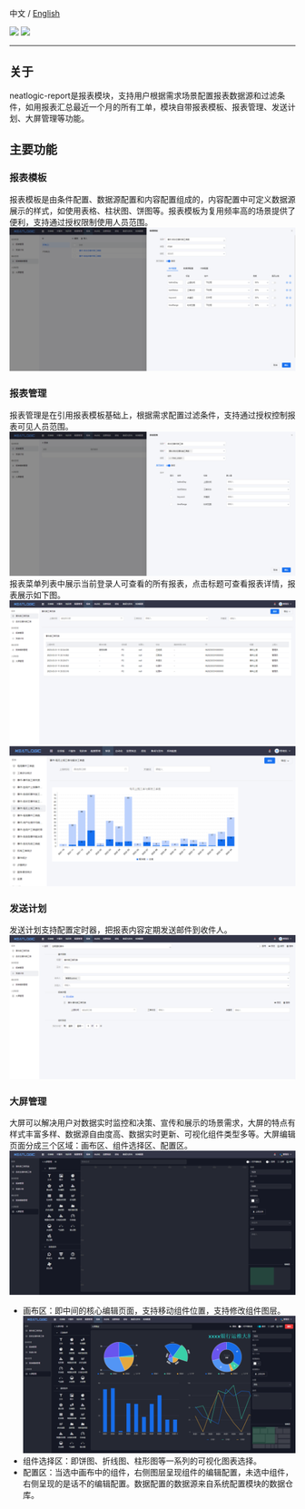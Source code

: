 中文 / [English](README.en.md)
<p align="left">
    <a href="https://opensource.org/licenses/Apache-2.0" alt="License">
        <img src="https://img.shields.io/badge/License-Apache%202.0-blue.svg" /></a>
<a target="_blank" href="https://join.slack.com/t/neatlogichome/shared_invite/zt-1w037axf8-r_i2y4pPQ1Z8FxOkAbb64w">
<img src="https://img.shields.io/badge/Slack-Neatlogic-orange" /></a>
</p>

---

## 关于

neatlogic-report是报表模块，支持用户根据需求场景配置报表数据源和过滤条件，如用报表汇总最近一个月的所有工单，模块自带报表模板、报表管理、发送计划、大屏管理等功能。

## 主要功能

### 报表模板

报表模板是由条件配置、数据源配置和内容配置组成的，内容配置中可定义数据源展示的样式，如使用表格、柱状图、饼图等。报表模板为复用频率高的场景提供了便利，支持通过授权限制使用人员范围。
![img.png](README_IMAGES/img.png)

### 报表管理

报表管理是在引用报表模板基础上，根据需求配置过滤条件，支持通过授权控制报表可见人员范围。
![img.png](README_IMAGES/img1.png)
报表菜单列表中展示当前登录人可查看的所有报表，点击标题可查看报表详情，报表展示如下图。
![img.png](README_IMAGES/img2.png)
![img.png](README_IMAGES/img4.png)

### 发送计划

发送计划支持配置定时器，把报表内容定期发送邮件到收件人。
![img.png](README_IMAGES/img3.png)

### 大屏管理

大屏可以解决用户对数据实时监控和决策、宣传和展示的场景需求，大屏的特点有样式丰富多样、数据源自由度高、数据实时更新、可视化组件类型多等。大屏编辑页面分成三个区域：画布区、组件选择区、配置区。
![img.png](README_IMAGES/img5.png)

- 画布区：即中间的核心编辑页面，支持移动组件位置，支持修改组件图层。
  ![img.png](README_IMAGES/img6.png)
- 组件选择区：即饼图、折线图、柱形图等一系列的可视化图表选择。
- 配置区：当选中画布中的组件，右侧图层呈现组件的编辑配置，未选中组件，右侧呈现的是话不的编辑配置。数据配置的数据源来自系统配置模块的数据仓库。

